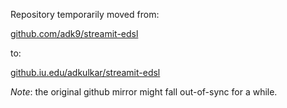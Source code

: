 Repository temporarily moved from:

[github.com/adk9/streamit-edsl](github.com/adk9/streamit-edsl)

to:

[github.iu.edu/adkulkar/streamit-edsl](github.iu.edu/adkulkar/streamit-edsl)

*Note*: the original github mirror might fall out-of-sync for a while.
